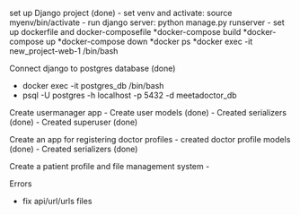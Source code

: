 set up Django project (done)
    - set venv and activate: source myenv/bin/activate
    - run django server: python manage.py runserver
    - set up dockerfile and docker-composefile
        *docker-compose build
        *docker-compose up
        *docker-compose down
        *docker ps
        *docker exec -it new_project-web-1 /bin/bash

Connect django to postgres database (done)
   - docker exec -it postgres_db /bin/bash
   - psql -U postgres -h localhost -p 5432 -d meetadoctor_db

Create usermanager app
    - Create user models (done)
    - Created serializers (done)
    - Created superuser (done)

Create an app for registering doctor profiles
    - created doctor profile models (done)
    - Created serializers (done)

Create a patient profile and file management system
    - 

Errors
 - fix api/url/urls files